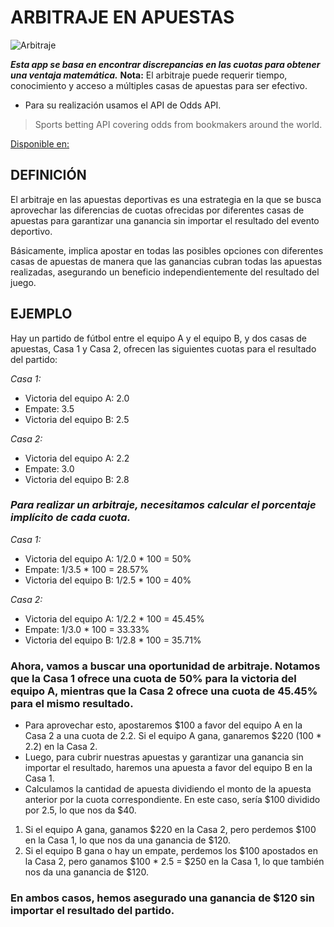 # **ARBITRAJE EN APUESTAS**

![Arbitraje](https://the-odds-api.com/assets/img/logo.png)

***Esta app se basa en encontrar discrepancias en las cuotas para obtener una ventaja matemática.***
**Nota:** El arbitraje puede requerir tiempo, conocimiento y acceso a múltiples casas de apuestas para ser efectivo.

* Para su realización usamos el API de Odds API.
> Sports betting API covering odds from bookmakers around the world.

[Disponible en: ](https://the-odds-api.com/)

## **DEFINICIÓN**
El arbitraje en las apuestas deportivas es una estrategia en la que se busca aprovechar las diferencias de cuotas ofrecidas por diferentes casas de apuestas para garantizar una ganancia sin importar el resultado del evento deportivo. 

Básicamente, implica apostar en todas las posibles opciones con diferentes casas de apuestas de manera que las ganancias cubran todas las apuestas realizadas, asegurando un beneficio independientemente del resultado del juego.


## **EJEMPLO**

Hay un partido de fútbol entre el equipo A y el equipo B, y dos casas de apuestas, Casa 1 y Casa 2, ofrecen las siguientes cuotas para el resultado del partido:

*Casa 1:*
* Victoria del equipo A: 2.0
* Empate: 3.5
* Victoria del equipo B: 2.5

*Casa 2:*
* Victoria del equipo A: 2.2
* Empate: 3.0
* Victoria del equipo B: 2.8

### *Para realizar un arbitraje, necesitamos calcular el porcentaje implícito de cada cuota.*

*Casa 1:*
* Victoria del equipo A: 1/2.0 * 100 = 50%
* Empate: 1/3.5 * 100 = 28.57%
* Victoria del equipo B: 1/2.5 * 100 = 40%

*Casa 2:*
* Victoria del equipo A: 1/2.2 * 100 = 45.45%
* Empate: 1/3.0 * 100 = 33.33%
* Victoria del equipo B: 1/2.8 * 100 = 35.71%

### Ahora, vamos a buscar una oportunidad de arbitraje. Notamos que la Casa 1 ofrece una cuota de 50% para la victoria del equipo A, mientras que la Casa 2 ofrece una cuota de 45.45% para el mismo resultado. 

* Para aprovechar esto, apostaremos $100 a favor del equipo A en la Casa 2 a una cuota de 2.2. Si el equipo A gana, ganaremos $220 (100 * 2.2) en la Casa 2.
* Luego, para cubrir nuestras apuestas y garantizar una ganancia sin importar el resultado, haremos una apuesta a favor del equipo B en la Casa 1. 
* Calculamos la cantidad de apuesta dividiendo el monto de la apuesta anterior por la cuota correspondiente. En este caso, sería $100 dividido por 2.5, lo que nos da $40.
1. Si el equipo A gana, ganamos $220 en la Casa 2, pero perdemos $100 en la Casa 1, lo que nos da una ganancia de $120.
2. Si el equipo B gana o hay un empate, perdemos los $100 apostados en la Casa 2, pero ganamos $100 * 2.5 = $250 en la Casa 1, lo que también nos da una ganancia de $120.

### **En ambos casos, hemos asegurado una ganancia de $120 sin importar el resultado del partido.**
